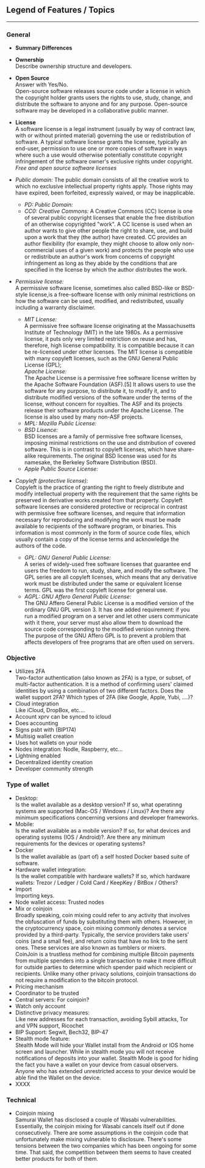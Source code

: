 ## **Legend of Features / Topics**

---

### **General**
* **Summary Differences**  
* **Ownership**  
Describe ownership structure and developers.  
* **Open Source**  
Answer with Yes/No.   
Open-source software releases source code under a license in which the copyright holder grants users the rights to use, study, change, and distribute the software to anyone and for any purpose. Open-source software may be developed in a collaborative public manner.  
* **License**  
A software license is a legal instrument (usually by way of contract law, with or without printed material) governing the use or redistribution of software. A typical software license grants the licensee, typically an end-user, permission to use one or more copies of software in ways where such a use would otherwise potentially constitute copyright infringement of the software owner's exclusive rights under copyright.   
*Free and open source software licenses*
* *Public domain:*
The public domain consists of all the creative work to which no exclusive intellectual property rights apply. Those rights may have expired, been forfeited, expressly waived, or may be inapplicable.
	* *PD: Public Domain:*
	* *CC0: Creative Commons:*
	A Creative Commons (CC) license is one of several public copyright licenses that enable the free distribution of an otherwise copyrighted "work". A CC license is used when an author wants to give other people the right to share, use, and build upon a work that they (the author) have created. CC provides an author flexibility (for example, they might choose to allow only non-commercial uses of a given work) and protects the people who use or redistribute an author's work from concerns of copyright infringement as long as they abide by the conditions that are specified in the license by which the author distributes the work.

* *Permissive license:*   
A permissive software license, sometimes also called BSD-like or BSD-style license,is a free-software license with only minimal restrictions on how the software can be used, modified, and redistributed, usually including a warranty disclaimer.  
	* *MIT License:*  
	A permissive free software license originating at the Massachusetts Institute of Technology (MIT) in the late 1980s. As a permissive license, it puts only very limited restriction on reuse and has, therefore, high license compatibility. It is compatible because it can be re-licensed under other licenses. The MIT license is compatible with many copyleft licenses, such as the GNU General Public License (GPL);  
	*Apache License:*  
	The Apache License is a permissive free software license written by the Apache Software Foundation (ASF).[5] It allows users to use the software for any purpose, to distribute it, to modify it, and to distribute modified versions of the software under the terms of the license, without concern for royalties. The ASF and its projects release their software products under the Apache License. The license is also used by many non-ASF projects.  
	* *MPL: Mozilla Public License:*  
	* *BSD Lisence:*  
	BSD licenses are a family of permissive free software licenses, imposing minimal restrictions on the use and distribution of covered software. This is in contrast to copyleft licenses, which have share-alike requirements. The original BSD license was used for its namesake, the Berkeley Software Distribution (BSD).  
	* *Apple Public Source License:*  
* *Copyleft (protective license):*  
Copyleft is the practice of granting the right to freely distribute and modify intellectual property with the requirement that the same rights be preserved in derivative works created from that property. 
Copyleft software licenses are considered protective or reciprocal in contrast with permissive free software licenses, and require that information necessary for reproducing and modifying the work must be made available to recipients of the software program, or binaries. This information is most commonly in the form of source code files, which usually contain a copy of the license terms and acknowledge the authors of the code.  
	* *GPL: GNU General Public License:*  
	A series of widely-used free software licenses that guarantee end users the freedom to run, study, share, and modify the software. The GPL series are all copyleft licenses, which means that any derivative work must be distributed under the same or equivalent license terms. GPL was the first copyleft license for general use.  
	* *AGPL: GNU Affero General Public License:*  
	 The GNU Affero General Public License is a modified version of the ordinary GNU GPL version 3. It has one added requirement: if you run a modified program on a server and let other users communicate with it there, your server must also allow them to download the source code corresponding to the modified version running there. The purpose of the GNU Affero GPL is to prevent a problem that affects developers of free programs that are often used on servers.  
### **Objective**   
* Utilizes 2FA  
Two-factor authentication (also known as 2FA) is a type, or subset, of multi-factor authentication. It is a method of confirming users' claimed identities by using a combination of two different factors. Does the wallet support 2FA? Which types of 2FA (like Google, Apple, Yubi, ....)?  
* Cloud integration  
Like iCloud, DropBox, etc....  
* Account xprv can be synced to icloud  
* Does accounting  
* Signs psbt with (BIP174)  
* Multisig wallet creation  
* Uses hot wallets on your node  
* Nodes integration: Nodle, Raspberry, etc...  
* Lightning enabled  
* Decentralized identity creation  
* Developer community strength  
### **Type of wallet**  
* Desktop:  
Is the wallet available as a desktop version? If so, what operatinng systems are supported (Mac-OS / Windows / Linux)? Are there any minimum specifications concerning versions and developer frameworks.  
* Mobile:  
Is the wallet available as a mobile version? If so, for what devices and operating systems (IOS / Android)?. Are there any minimum requirements for the devices or operating systems?  
* Docker  
Is the wallet available as (part of) a self hosted Docker based suite of software.  
* Hardware wallet integration:  
Is the wallet compatible with hardware wallets? If so, which hardware wallets: Trezor / Ledger / Cold Card / KeepKey / BitBox / Others?  
* Import  
Importing keys.  
* Node wallet access: Trusted nodes  
* Mix or coinjoin  
Broadly speaking, coin mixing could refer to any activity that involves the obfuscation of funds by substituting them with others. However, in the cryptocurrency space, coin mixing commonly denotes a service provided by a third-party. Typically,  the service providers take users’ coins (and a small fee), and return coins that have no link to the sent ones. These services are also known as tumblers or mixers.  
CoinJoin is a trustless method for combining multiple Bitcoin payments from multiple spenders into a single transaction to make it more difficult for outside parties to determine which spender paid which recipient or recipients. Unlike many other privacy solutions, coinjoin transactions do not require a modification to the bitcoin protocol.  
* Pricing mechanism  
* Coordinator to be trusted  
* Central servers: For coinjoin?  
* Watch only account  
* Distinctive privacy measures:  
Like new addresses for each transaction, avoiding Sybill attacks, Tor and VPN support, Ricochet  
* BIP Support: Segwit, Bech32, BIP-47  
* Stealth mode feature:  
Stealth Mode will hide your Wallet install from the Android or IOS home screen and launcher. While in stealth mode you will not receive notifications of deposits into your wallet. Stealth Mode is good for hiding the fact you have a wallet on your device from casual observers. Anyone who has extended unrestricted access to your device would be able find the Wallet on the device.  
* XXXX  
  
### **Technical**  
 * Coinjoin mixing  
  Samurai Wallet has disclosed a couple of Wasabi vulnerabilities. Essentially, the coinjoin mixing for Wasabi cancels itself out if done consecutively. There are some assumptions in the coinjoin code that unfortunately make mixing vulnerable to disclosure. There's some tensions between the two companies which has been ongoing for some time. That said, the competition between them seems to have created better products for both of them.  
